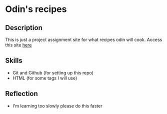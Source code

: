 # Odin's recipes

## Description

This is just a project assignment site for what recipes odin will cook.
Access this site [here](https://Zypperman.github.io/odin-recipes)

## Skills

- Git and Github (for setting up this repo)
- HTML (for some tags I will use)

## Reflection

- I'm learning too slowly please do this faster
